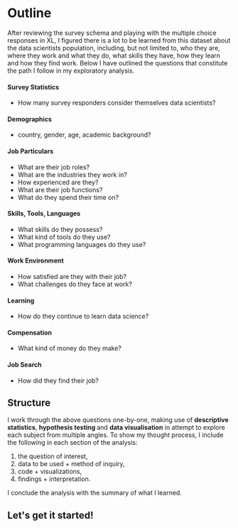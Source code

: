 # Outline

After reviewing the survey schema and playing with the multiple choice responses in XL, I figured there is a lot to be learned from this dataset about the data scientists population, including, but not limited to, who they are, where they work and what they do, what skills they have, how they learn and how they find work. Below I have outlined the questions that constitute the path I follow in my exploratory analysis.

#### Survey Statistics
- How many survey responders consider themselves data scientists?

#### Demographics
 - country, gender, age, academic background?

#### Job Particulars
 - What are their job roles? <br>
 - What are the industries they work in? <br>
 - How experienced are they? <br>
 - What are their job functions? <br>
 - What do they spend their time on? <br>

#### Skills, Tools, Languages
 - What skills do they possess? <br>
 - What kind of tools do they use? <br>
 - What programming languages do they use?

#### Work Environment
 - How satisfied are they with their job? <br>
 - What challenges do they face at work?

#### Learning
 - How do they continue to learn data science?

#### Compensation
 - What kind of money do they make?

#### Job Search
 - How did they find their job?
 

## Structure

I work through the above questions one-by-one, making use of <b>descriptive statistics</b>, <b>hypothesis testing </b> and <b>data visualisation</b> in attempt to explore each subject from multiple angles. To show my thought process, I include the following in each section of the analysis: <br>
1. the question of interest,
2. data to be used + method of inquiry,
3. code + visualizations,
4. findings + interpretation.

I conclude the analysis with the summary of what I learned.

## Let's get it started!
